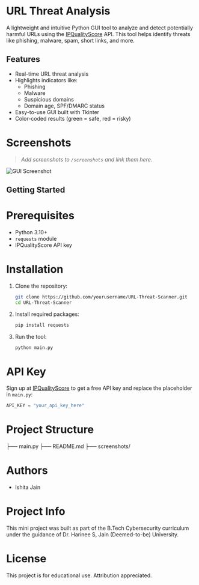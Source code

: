 # URL Threat Analysis 

A lightweight and intuitive Python GUI tool to analyze and detect potentially harmful URLs using the [IPQualityScore](https://www.ipqualityscore.com/) API. This tool helps identify threats like phishing, malware, spam, short links, and more.

## Features
- Real-time URL threat analysis
- Highlights indicators like:
  - Phishing
  - Malware
  - Suspicious domains
  - Domain age, SPF/DMARC status
- Easy-to-use GUI built with Tkinter
- Color-coded results (green = safe, red = risky)

# Screenshots
> _Add screenshots to `/screenshots` and link them here._

![GUI Screenshot](screenshots/gui.png)

## Getting Started

# Prerequisites
- Python 3.10+
- `requests` module
- IPQualityScore API key

# Installation
1. Clone the repository:
   ```bash
   git clone https://github.com/yourusername/URL-Threat-Scanner.git
   cd URL-Threat-Scanner
   ```

2. Install required packages:
   ```bash
   pip install requests
   ```

3. Run the tool:
   ```bash
   python main.py
   ```

# API Key
Sign up at [IPQualityScore](https://www.ipqualityscore.com/) to get a free API key and replace the placeholder in `main.py`:
```python
API_KEY = "your_api_key_here"
```

# Project Structure
├── main.py
├── README.md
├── screenshots/

# Authors
- Ishita Jain 

# Project Info
This mini project was built as part of the B.Tech Cybersecurity curriculum under the guidance of Dr. Harinee S, Jain (Deemed-to-be) University.

# License
This project is for educational use. Attribution appreciated.
